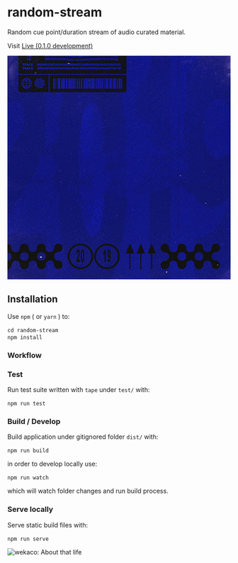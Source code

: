 # random-stream
Random cue point/duration stream of audio curated material.

Visit [Live (0.1.0 development)](https://wekaco.github.io/random-stream/index.html)

![2019 Cover](https://raw.githubusercontent.com/wekaco/random-stream/master/assets/images/2019-cover.jpg)

## Installation
Use `npm` ( or `yarn` ) to:
```
cd random-stream
npm install
```

### Workflow
### Test
Run test suite written with `tape` under `test/` with:
```
npm run test
```

### Build / Develop
Build application under gitignored folder `dist/` with:
```
npm run build
```
in order to develop locally use:
```
npm run watch
```
which will watch folder changes and run build process. 

### Serve locally
Serve static build files with:
```
npm run serve
```

![wekaco: About that life](https://wekaco.github.io/)
